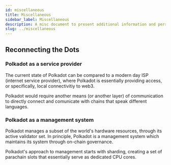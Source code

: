 ```yaml
---
id: miscellaneous
title: Miscellaneous
sidebar_label: Miscellaneous
description: A misc document to present additional information and perspective on Polkadot
slug: ../miscellaneous
---
```


## Reconnecting the Dots

### Polkadot as a service provider

The current state of Polkadot can be compared to a modern day ISP (internet service provider), 
where Polkadot is essentially providing access, or specifically, local connectivitiy to web3. 

Polkadot would require another means (or another layer) of communication to directly connect and 
comunicate with chains that speak different languages.

### Polkadot as a management system

Polkadot manages a subset of the world's hardware resources, through its active validator set.
In principle, Polkadot is a management system which maintains its system through on-chain 
governance.

Polkadot's approach to management starts with sharding, creating a set of parachain slots that 
essentially serve as dedicated CPU cores.
